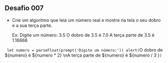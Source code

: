 ## Desafio 007

- Crie um algoritmo que leia um número real e mostre na tela o seu dobro e a sua terça parte.

	Ex:
	Digite um número: 3.5
	O dobro de 3.5 é 7.0
	A terça parte de 3.5 é 1.16666

`
	let numero = parseFloat(prompt('Digite um número:'))
	alert(`O dobro de ${numero} é ${numero * 2} \nA terça parte de ${numero} é ${numero / 3 }`)
`